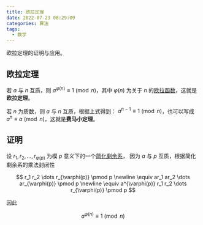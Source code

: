 ```yaml
---
title: 欧拉定理
date: 2022-07-23 08:29:09
categories: 算法
tags:
  - 数学
---
```

欧拉定理的证明与应用。
<!--more-->

## 欧拉定理

若 $a$ 与 $n$ 互质，则 $a^{\varphi(n)} \equiv 1 \pmod n$，其中 $\varphi(n)$ 为关于 $n$ 的[欧拉函数](/2022/05/24/euler-totient-function/)，这就是**欧拉定理**。

若 $n$ 为质数，则 $a$ 与 $n$ 互质，根据上式得到： $a^{n - 1} \equiv 1 \pmod n$，也可以写成 $a^n \equiv a \pmod n$，这就是**费马小定理**。

## 证明

设 $r_1, r_2, \dots, r_{\varphi(p)}$ 为模 $p$ 意义下的一个[简化剩余系](/2022/07/23/congruence-modulo/#简化剩余系)，
因为 $a$ 与 $p$ 互质，根据简化剩余系的乘法封闭性

$$
r_1 r_2 \dots r_{\varphi(p)} \pmod p \newline
\equiv ar_1 ar_2 \dots ar_{\varphi(p)} \pmod p \newline
\equiv a^{\varphi(p)} r_1 r_2 \dots r_{\varphi(p)} \pmod p
$$

因此

$$
a^{\varphi(n)} \equiv 1 \pmod n
$$